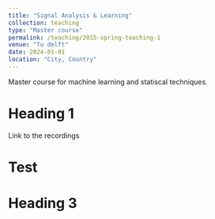 ```yaml
---
title: "Signal Analysis & Learning"
collection: teaching
type: "Master course"
permalink: /teaching/2015-spring-teaching-1
venue: "Tu delft"
date: 2024-01-01
location: "City, Country"
---
```


Master course for machine learning and statiscal techniques.

Heading 1
======
Link to the recordings

Test
======

Heading 3
======
